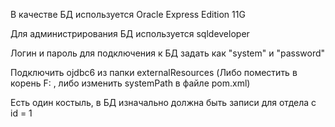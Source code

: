 В качестве БД используется Oracle Express Edition 11G

Для администрирования БД используется sqldeveloper

Логин и пароль для подключения к БД задать как "system" и "password" 

Подключить ojdbc6 из папки externalResources (Либо поместить в корень F: , либо изменить systemPath в файле pom.xml)

Есть один костыль, в БД изначально должна быть записи для отдела с id = 1
